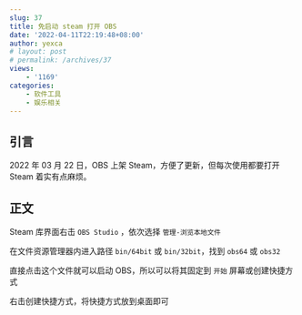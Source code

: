```yaml
---
slug: 37
title: 免启动 steam 打开 OBS
date: '2022-04-11T22:19:48+08:00'
author: yexca
# layout: post
# permalink: /archives/37
views:
    - '1169'
categories:
    - 软件工具
    - 娱乐相关
---
```


## 引言

2022 年 03 月 22 日，OBS 上架 Steam，方便了更新，但每次使用都要打开 Steam 着实有点麻烦。

## 正文

Steam 库界面右击 `OBS Studio` ，依次选择 `管理-浏览本地文件`

在文件资源管理器内进入路径 `bin/64bit` 或 `bin/32bit`，找到 `obs64` 或 `obs32`

直接点击这个文件就可以启动 OBS，所以可以将其固定到 `开始` 屏幕或创建快捷方式

右击创建快捷方式，将快捷方式放到桌面即可
